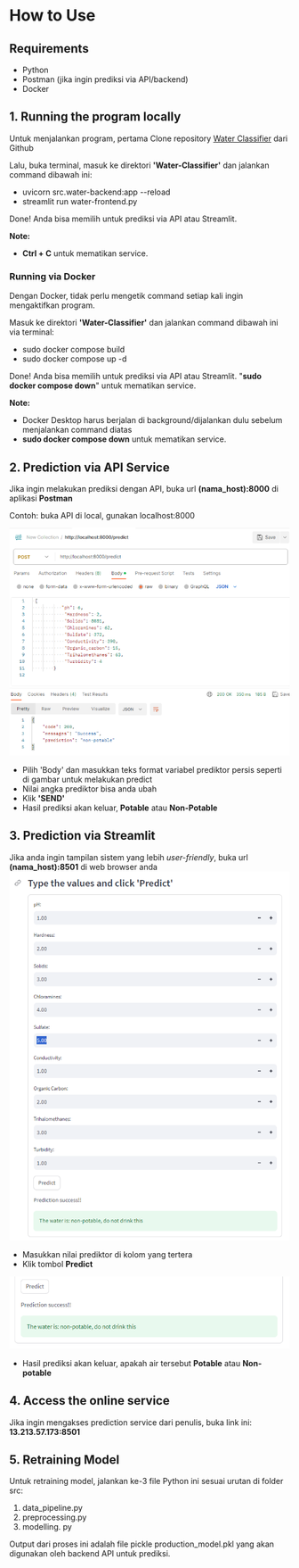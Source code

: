 # **How to Use**

## Requirements
- Python
- Postman (jika ingin prediksi via API/backend)
- Docker 

## **1. Running the program locally**

Untuk menjalankan program, pertama Clone repository [Water Classifier](https://github.com/christrihardy/Water-Classifier) dari Github

Lalu, buka terminal, masuk ke direktori **'Water-Classifier'** dan jalankan command dibawah ini:

- uvicorn src.water-backend:app --reload
- streamlit run water-frontend.py

Done! Anda bisa memilih untuk prediksi via API atau Streamlit. 

**Note:**

- **Ctrl + C** untuk mematikan service.

### Running via Docker
Dengan Docker, tidak perlu mengetik command setiap kali ingin mengaktifkan program. 

Masuk ke direktori **'Water-Classifier'** dan jalankan command dibawah ini via terminal:

- sudo docker compose build
- sudo docker compose up -d

Done! Anda bisa memilih untuk prediksi via API atau Streamlit. "**sudo docker compose down**" untuk mematikan service.

**Note:** 

- Docker Desktop harus berjalan di background/dijalankan dulu sebelum menjalankan command diatas
- **sudo docker compose down** untuk mematikan service.


## **2. Prediction via API Service**

Jika ingin melakukan prediksi dengan API, buka url **(nama_host):8000** di aplikasi **Postman** 

Contoh: buka API di local, gunakan localhost:8000 

![Screenshot](img/api_format.png)

- Pilih 'Body' dan masukkan teks format variabel prediktor persis seperti di gambar untuk melakukan predict
- Nilai angka prediktor bisa anda ubah 
- Klik **'SEND'**
- Hasil prediksi akan keluar, **Potable** atau **Non-Potable**

## **3. Prediction via Streamlit**

Jika anda ingin tampilan sistem yang lebih *user-friendly*, buka url **(nama_host):8501** di web browser anda
![Screenshot](img/streamlit.png)

- Masukkan nilai prediktor di kolom yang tertera
- Klik tombol **Predict**

![Screenshot](img/prediction.png)

- Hasil prediksi akan keluar, apakah air tersebut **Potable** atau **Non-potable**

## **4. Access the online service**

Jika ingin mengakses prediction service dari penulis, buka link ini: **13.213.57.173:8501**

## **5. Retraining Model**

Untuk retraining model, jalankan ke-3 file Python ini sesuai urutan di folder src:

1. data_pipeline.py
2. preprocessing.py
3. modelling. py

Output dari proses ini adalah file pickle production_model.pkl yang akan digunakan oleh backend API untuk prediksi.